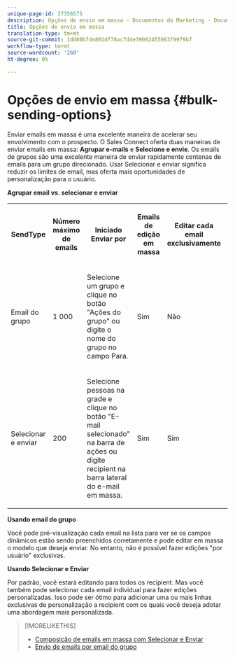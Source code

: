 ```yaml
---
unique-page-id: 37356575
description: Opções de envio em massa - Documentos do Marketing - Documentação do produto
title: Opções de envio em massa
translation-type: tm+mt
source-git-commit: 1dd80b7de801df78ac7dde39002455063f9979b7
workflow-type: tm+mt
source-wordcount: '260'
ht-degree: 0%

---
```



# Opções de envio em massa {#bulk-sending-options}

Enviar emails em massa é uma excelente maneira de acelerar seu envolvimento com o prospecto. O Sales Connect oferta duas maneiras de enviar emails em massa: **Agrupar e-mails** e **Selecione e envie**. Os emails de grupos são uma excelente maneira de enviar rapidamente centenas de emails para um grupo direcionado. Usar Selecionar e enviar significa reduzir os limites de email, mas oferta mais oportunidades de personalização para o usuário.

**Agrupar email vs. selecionar e enviar**

<table> 
 <colgroup> 
  <col> 
  <col> 
  <col> 
  <col> 
  <col> 
  <col> 
 </colgroup> 
 <tbody> 
  <tr> 
   <th><p><span></span><span> SendType</span> </p></th> 
   <th><p><span>Número máximo de  </span><span></span><span>emails</span> </p></th> 
   <th><p><span>Iniciado  </span><span>Enviar por</span></p></th> 
   <th><p><span>Emails de  </span><span>edição em massa</span> </p></th> 
   <th><p><span></span><span> Editar cada email  </span><span>exclusivamente</span> </p></th> 
   <th><p><span>Suporte a modelo e campo  </span><span>dinâmico</span> </p></th> 
  </tr> 
  <tr> 
   <td><p><span>Email do grupo</span> </p></td> 
   <td><p><span>1 000</span> </p></td> 
   <td><p><span>Selecione um grupo e </span><span> clique no botão </span><span> </span><span>"Ações do grupo" ou digite o nome do grupo no campo Para.  </span> </p></td> 
   <td><p><span>Sim</span> </p></td> 
   <td><p><span>Não</span> </p></td> 
   <td><p><span>Sim</span> </p></td> 
  </tr> 
  <tr> 
   <td><p><span>Selecionar  </span><span>e  </span><span>enviar</span> </p></td> 
   <td><p><span>200</span> </p></td> 
   <td><p><span>Selecione pessoas na grade e clique no botão "E-mail selecionado" na barra</span><span> de ações </span><span>ou digite recipient na  </span><span>barra lateral</span><span> do e-mail em massa.</span></p></td> 
   <td><p><span>Sim</span> </p></td> 
   <td><p><span>Sim</span> </p></td> 
   <td><p><span>Sim</span> </p></td> 
  </tr> 
 </tbody> 
</table>

**Usando email do grupo**

Você pode pré-visualização cada email na lista para ver se os campos dinâmicos estão sendo preenchidos corretamente e pode editar em massa o modelo que deseja enviar. No entanto, não é possível fazer edições &quot;por usuário&quot; exclusivas.

**Usando Selecionar e Enviar**

Por padrão, você estará editando para todos os recipient. Mas você também pode selecionar cada email individual para fazer edições personalizadas. Isso pode ser ótimo para adicionar uma ou mais linhas exclusivas de personalização a recipient com os quais você deseja adotar uma abordagem mais personalizada.

>[!MORELIKETHIS]
>
>* [Composição de emails em massa com Selecionar e Enviar](/help/marketo/product-docs/marketo-sales-connect/email/using-the-compose-window/composing-bulk-emails-with-select-and-send.md#sending-emails)
>* [Envio de emails por email do grupo](/help/marketo/product-docs/marketo-sales-connect/email/using-the-compose-window/sending-emails-via-group-email.md)

